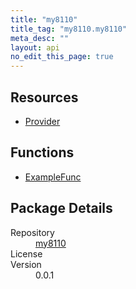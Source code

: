 ```yaml
---
title: "my8110"
title_tag: "my8110.my8110"
meta_desc: ""
layout: api
no_edit_this_page: true
---
```


<!-- WARNING: this file was generated by test. -->
<!-- Do not edit by hand unless you're certain you know what you are doing! -->



<h2 id="resources">Resources</h2>
<ul class="api">
    <li><a href="provider/" title="Provider"><span class="api-symbol api-symbol--resource"></span>Provider</a></li>
</ul>

<h2 id="functions">Functions</h2>
<ul class="api">
    <li><a href="examplefunc/" title="ExampleFunc"><span class="api-symbol api-symbol--function"></span>ExampleFunc</a></li>
</ul>

<h2 id="package-details">Package Details</h2>
<dl class="package-details">
	<dt>Repository</dt>
	<dd><a href="">my8110 </a></dd>
	<dt>License</dt>
	<dd></dd>
	<dt>Version</dt>
	<dd>0.0.1</dd>
</dl>

